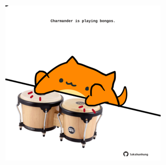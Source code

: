 <!-- built at 08/05/2024, 06:00:41 UTC -->
<p align="center">
  <img width="500" height="500" src="./ReadmeImage.svg">
</p>
